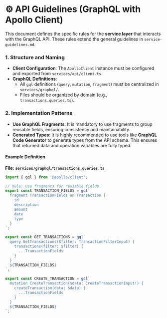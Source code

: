 # ⚙️ API Guidelines (GraphQL with Apollo Client)

This document defines the specific rules for the **service layer** that interacts with the GraphQL API. These rules extend the general guidelines in `service-guidelines.md`.

### 1. Structure and Naming

-   **Client Configuration**: The `ApolloClient` instance must be configured and exported from `services/api/client.ts`.
-   **GraphQL Definitions**:
    -   All `gql` definitions (`query`, `mutation`, `fragment`) must be centralized in `services/graphql/`.
    -   Files should be organized by domain (e.g., `transactions.queries.ts`).

### 2. Implementation Patterns

-   **Use GraphQL Fragments**: It is mandatory to use fragments to group reusable fields, ensuring consistency and maintainability.
-   **Generated Types**: It is highly recommended to use tools like **GraphQL Code Generator** to generate types from the API schema. This ensures that returned data and operation variables are fully typed.

#### Example Definition

**File: `services/graphql/transactions.queries.ts`**

```typescript
import { gql } from '@apollo/client';

// Rule: Use fragments for reusable fields.
export const TRANSACTION_FIELDS = gql`
  fragment TransactionFields on Transaction {
    id
    description
    amount
    date
    type
  }
`;

export const GET_TRANSACTIONS = gql`
  query GetTransactions($filter: TransactionFilterInput) {
    transactions(filter: $filter) {
      ...TransactionFields
    }
  }
  ${TRANSACTION_FIELDS}
`;

export const CREATE_TRANSACTION = gql`
  mutation CreateTransaction($data: CreateTransactionInput!) {
    createTransaction(data: $data) {
      ...TransactionFields
    }
  }
  ${TRANSACTION_FIELDS}
`;
```
